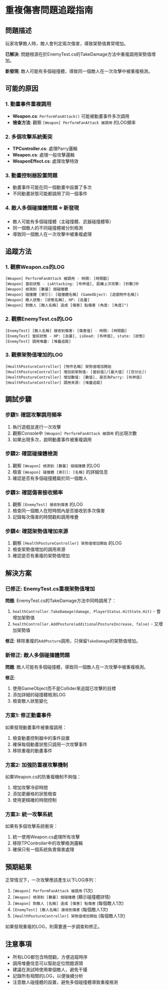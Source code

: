 # 重複傷害問題追蹤指南

## 問題描述
玩家攻擊敵人時，敵人會判定兩次傷害，導致架勢值異常增加。

**已解決**: 問題根源在於EnemyTest.cs的TakeDamage方法中重複調用架勢值增加。

**新發現**: 敵人可能有多個碰撞體，導致同一個敵人在一次攻擊中被重複檢測。

## 可能的原因

### 1. 動畫事件重複調用
- **Weapon.cs**: `PerformFanAttack()` 可能被動畫事件多次調用
- **檢查方法**: 觀察 `[Weapon] PerformFanAttack 被調用` 的LOG頻率

### 2. 多個攻擊系統衝突
- **TPController.cs**: 處理Parry邏輯
- **Weapon.cs**: 處理一般攻擊邏輯
- **WeaponEffect.cs**: 處理攻擊特效

### 3. 動畫控制器設置問題
- 動畫事件可能在同一個動畫中設置了多次
- 不同動畫狀態可能都調用了同一個事件

### 4. 敵人多個碰撞體問題 ⭐ 新發現
- 敵人可能有多個碰撞體（主碰撞體、武器碰撞體等）
- 同一個敵人的不同碰撞體被分別檢測
- 導致同一個敵人在一次攻擊中被重複處理

## 追蹤方法

### 1. 觀察Weapon.cs的LOG
```
[Weapon] PerformFanAttack 被調用 - 時間: [時間戳]
[Weapon] 當前狀態 - isAttacking: [布林值], 距離上次攻擊: [秒數]秒
[Weapon] 檢測到 [數量] 個碰撞體
[Weapon] 碰撞體 [索引]: [碰撞體名稱] (GameObject: [遊戲物件名稱])
[Weapon] 敵人狀態: [狀態名稱], HP: [血量]
[Weapon] 對敵人 [敵人名稱] 造成 [傷害] 點傷害 (角度: [角度]°)
```

### 2. 觀察EnemyTest.cs的LOG
```
[EnemyTest] [敵人名稱] 接收到傷害: [傷害值] - 時間: [時間戳]
[EnemyTest] 當前狀態 - HP: [血量], isDead: [布林值], state: [狀態]
[EnemyTest] 調用堆疊: [堆疊追蹤]
```

### 3. 觀察架勢值增加的LOG
```
[HealthPostureController] [物件名稱] 架勢值增加開始
[HealthPostureController] 增加前架勢值: [當前值]/[最大值] ([百分比])
[HealthPostureController] 增加數值: [數值], 是否為Parry: [布林值]
[HealthPostureController] 調用來源: [堆疊追蹤]
```

## 調試步驟

### 步驟1: 確認攻擊調用頻率
1. 執行遊戲並進行一次攻擊
2. 觀察Console中 `[Weapon] PerformFanAttack 被調用` 的出現次數
3. 如果出現多次，說明動畫事件被重複調用

### 步驟2: 確認碰撞體檢測
1. 觀察 `[Weapon] 檢測到 [數量] 個碰撞體` 的LOG
2. 檢查 `[Weapon] 碰撞體 [索引]: [名稱]` 的詳細信息
3. 確認是否有多個碰撞體屬於同一個敵人

### 步驟3: 確認傷害接收頻率
1. 觀察 `[EnemyTest] 接收到傷害` 的LOG
2. 檢查同一個敵人在短時間內是否接收到多次傷害
3. 記錄每次傷害的時間戳和調用堆疊

### 步驟4: 確認架勢值增加來源
1. 觀察 `[HealthPostureController] 架勢值增加開始` 的LOG
2. 檢查架勢值增加的調用來源
3. 確認是否有重複的架勢值增加

## 解決方案

### 已修正: EnemyTest.cs重複架勢值增加
**問題**: EnemyTest.cs的TakeDamage方法中同時調用了：
1. `healthController.TakeDamage(damage, PlayerStatus.HitState.Hit)` - 會增加架勢值
2. `healthController.AddPosture(additionalPostureIncrease, false)` - 又增加架勢值

**修正**: 移除重複的`AddPosture`調用，只保留`TakeDamage`的架勢值增加。

### 新修正: 敵人多個碰撞體問題
**問題**: 敵人可能有多個碰撞體，導致同一個敵人在一次攻擊中被重複檢測。

**修正**: 
1. 使用GameObject而不是Collider來追蹤已攻擊的目標
2. 添加詳細的碰撞體檢測LOG
3. 檢查敵人狀態變化

### 方案1: 修正動畫事件
如果發現動畫事件被重複調用：
1. 檢查動畫控制器中的事件設置
2. 確保每個動畫狀態只調用一次攻擊事件
3. 移除重複的動畫事件

### 方案2: 加強防重複攻擊機制
如果Weapon.cs的防重複機制不夠強：
1. 增加攻擊冷卻時間
2. 添加更嚴格的狀態檢查
3. 使用更精確的時間控制

### 方案3: 統一攻擊系統
如果有多個攻擊系統衝突：
1. 統一使用Weapon.cs處理所有攻擊
2. 移除TPController中的攻擊檢測邏輯
3. 確保只有一個系統負責傷害處理

## 預期結果

正常情況下，一次攻擊應該產生以下LOG序列：
1. `[Weapon] PerformFanAttack 被調用` (1次)
2. `[Weapon] 檢測到 [數量] 個碰撞體` (顯示碰撞體詳情)
3. `[Weapon] 對敵人 [名稱] 造成 [傷害] 點傷害` (每個敵人1次)
4. `[EnemyTest] [敵人名稱] 接收到傷害` (每個敵人1次)
5. `[HealthPostureController] 架勢值增加開始` (每個敵人1次)

如果發現重複的LOG，則需要進一步調查和修正。

## 注意事項

- 所有LOG都包含時間戳，方便追蹤時序
- 調用堆疊信息可以幫助定位問題源頭
- 建議在測試時使用單個敵人，避免干擾
- 記錄所有相關的LOG，以便後續分析
- 注意敵人碰撞體的設置，避免多個碰撞體導致重複檢測 